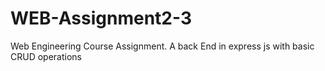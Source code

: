 # WEB-Assignment2-3
 Web Engineering Course Assignment. A back End in express js with basic CRUD operations
